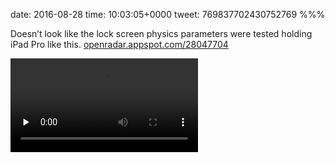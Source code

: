 date: 2016-08-28
time: 10:03:05+0000
tweet: 769837702430752769
%%%

Doesn’t look like the lock screen physics parameters were tested holding iPad Pro like this. [openradar.appspot.com/28047704](http://openradar.appspot.com/28047704)

<video src="9RMJE5WW1Zje98yj.mp4" controls preload="none" />
